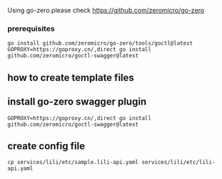 Using go-zero.please check https://github.com/zeromicro/go-zero

### prerequisites
```
go install github.com/zeromicro/go-zero/tools/goctl@latest
GOPROXY=https://goproxy.cn/,direct go install github.com/zeromicro/goctl-swagger@latest

```


## how to create template files


## install go-zero swagger plugin
```
GOPROXY=https://goproxy.cn/,direct go install github.com/zeromicro/goctl-swagger@latest
```

## create config file
```
cp services/lili/etc/sample.lili-api.yaml services/lili/etc/lili-api.yaml
```